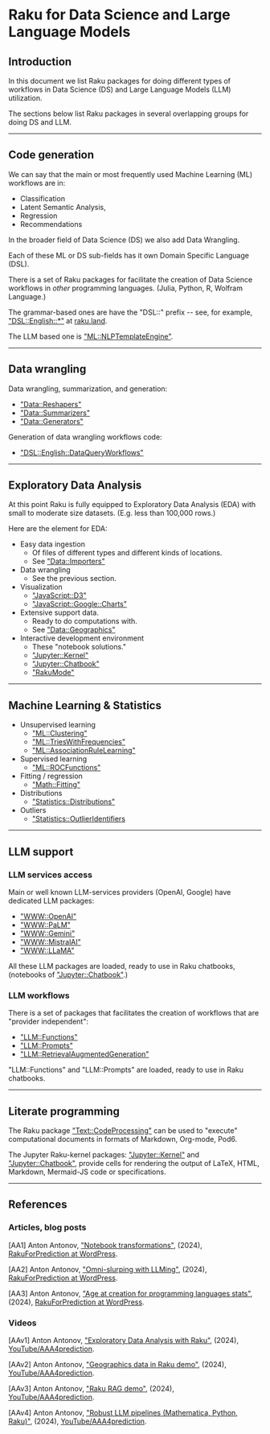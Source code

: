 # Raku for Data Science and Large Language Models

## Introduction 

In this document we list Raku packages for doing different types of workflows in Data Science (DS) and 
Large Language Models (LLM) utilization.

The sections below list Raku packages in several overlapping groups for doing DS and LLM. 

------

## Code generation

We can say that the main or most frequently used Machine Learning (ML) workflows are in:
- Classification
- Latent Semantic Analysis,
- Regression
- Recommendations

In the broader field of Data Science (DS) we also add Data Wrangling.

Each of these ML or DS sub-fields has it own Domain Specific Language (DSL).

There is a set of Raku packages for facilitate the creation of Data Science workflows in _other_ programming languages.
(Julia, Python, R, Wolfram Language.)

The grammar-based ones are have the "DSL::" prefix -- see, for example, ["DSL::English::*"](https://raku.land/?q=DSL%3A%3AEnglish) at [raku.land](https://raku.land/).

The LLM based one is ["ML::NLPTemplateEngine"](https://raku.land/zef:antononcube/ML::NLPTemplateEngine).

------

## Data wrangling 

Data wrangling, summarization, and generation:

- ["Data::Reshapers"](https://raku.land/zef:antononcube/Data::Reshapers)
- ["Data::Summarizers"](https://raku.land/zef:antononcube/Data::Summarizers)
- ["Data::Generators"](https://raku.land/zef:antononcube/Data::Generators)

Generation of data wrangling workflows code:

- ["DSL::English::DataQueryWorkflows"](https://raku.land/zef:antononcube/DSL::English::DataQueryWorkflows)

------

## Exploratory Data Analysis

At this point Raku is fully equipped to Exploratory Data Analysis (EDA) with small to moderate size datasets.
(E.g. less than 100,000 rows.)

Here are the element for EDA:

- Easy data ingestion 
  - Of files of different types and different kinds of locations. 
  - See ["Data::Importers"](https://raku.land/zef:antononcube/Data::Importers)
- Data wrangling
  - See the previous section.
- Visualization
  - ["JavaScript::D3"](https://raku.land/zef:antononcube/JavaScript::D3)
  - ["JavaScript::Google::Charts"](https://raku.land/zef:antononcube/JavaScript::Google::Charts)
- Extensive support data.
  - Ready to do computations with.
  - See ["Data::Geographics"](https://raku.land/zef:antononcube/Data::Geograohics)
- Interactive development environment
  - These "notebook solutions." 
  - ["Jupyter::Kernel"](https://raku.land/zef:bduggan/Jupyter::Kernel)
  - ["Jupyter::Chatbook"](https://raku.land/zef:antononcube/Jupyter::Chatbook)
  - ["RakuMode"](https://resources.wolframcloud.com/PacletRepository/resources/AntonAntonov/RakuMode/)

------

## Machine Learning & Statistics

- Unsupervised learning
  - ["ML::Clustering"](https://raku.land/zef:antononcube/ML::Clustering)
  - ["ML::TriesWithFrequencies"](https://raku.land/zef:antononcube/ML::TriesWithFrequencies)
  - ["ML::AssociationRuleLearning"](https://raku.land/zef:antononcube/ML::AssociationRuleLearning)
- Supervised learning
  - ["ML::ROCFunctions"](https://raku.land/zef:antononcube/ML::ROCFunctions)
- Fitting / regression
  - ["Math::Fitting"](https://raku.land/zef:antononcube/Math::Fitting)
- Distributions 
  - ["Statistics::Distributions"](https://raku.land/zef:antononcube/Statistics::Distributions)
- Outliers
  - ["Statistics::OutlierIdentifiers](https://raku.land/cpan:ANTONOV/Statistics::OutlierIdentifiers)

-----

## LLM support

### LLM services access

Main or well known LLM-services providers (OpenAI, Google) have dedicated LLM packages:

- ["WWW::OpenAI"](https://raku.land/zef:antononcube/WWW::OpeanAI)
- ["WWW::PaLM"](https://raku.land/zef:antononcube/WWW::PaLM)
- ["WWW::Gemini"](https://raku.land/zef:antononcube/WWW::Gemini)
- ["WWW::MistralAI"](https://raku.land/zef:antononcube/WWW::MistralAI)
- ["WWW::LLaMA"](https://raku.land/zef:antononcube/WWW::LLaMA)

All these LLM packages are loaded, ready to use in Raku chatbooks, (notebooks of ["Jupyter::Chatbook"](https://raku.land/zef:antononcube/Jupyter::Chatbook).)

### LLM workflows

There is a set of packages that facilitates the creation of workflows that are "provider independent":

- ["LLM::Functions"](https://raku.land/zef:antononcube/LLM::Functions)
- ["LLM::Prompts"](https://raku.land/zef:antononcube/LLM::Prompts)
- ["LLM::RetrievalAugmentedGeneration"](https://raku.land/zef:antononcube/LLM::RetrievalAugmentedGeneration)

"LLM::Functions" and "LLM::Prompts" are loaded, ready to use in Raku chatbooks.

----

## Literate programming

The Raku package 
["Text::CodeProcessing"](https://raku.land/zef:antononcube/Text::CodeProcessing) 
can be used to "execute" computational documents in 
formats of Markdown, Org-mode, Pod6.

The Jupyter Raku-kernel packages:
["Jupyter::Kernel"](https://raku.land/zef:bduggan/Jupyter::Kernel) and
["Jupyter::Chatbook"](https://raku.land/zef:antononcube/Jupyter::Chatbook),
provide cells for rendering the output of LaTeX, HTML, Markdown, Mermaid-JS code or specifications.

------

## References

### Articles, blog posts

[AA1] Anton Antonov,
["Notebook transformations"](https://rakuforprediction.wordpress.com/2024/02/17/notebook-transformations/),
(2024),
[RakuForPrediction at WordPress](https://rakuforprediction.wordpress.com).

[AA2] Anton Antonov,
["Omni-slurping with LLMing"](https://rakuforprediction.wordpress.com/2024/03/26/omni-slurping-with-llming/),
(2024),
[RakuForPrediction at WordPress](https://rakuforprediction.wordpress.com).

[AA3] Anton Antonov,
["Age at creation for programming languages stats"](https://rakuforprediction.wordpress.com/2024/05/25/age-at-creation-for-programming-languages-stats/),
(2024),
[RakuForPrediction at WordPress](https://rakuforprediction.wordpress.com).


### Videos

[AAv1] Anton Antonov,
["Exploratory Data Analysis with Raku"](https://www.youtube.com/watch?v=YCnjMVSfT8w),
(2024),
[YouTube/AAA4prediction](https://www.youtube.com/@AAA4prediction).

[AAv2] Anton Antonov,
["Geographics data in Raku demo"](https://www.youtube.com/watch?v=Rkk_MeqLj_k),
(2024),
[YouTube/AAA4prediction](https://www.youtube.com/@AAA4prediction).


[AAv3] Anton Antonov,
["Raku RAG demo"](https://www.youtube.com/watch?v=JHO2Wk1b-Og),
(2024),
[YouTube/AAA4prediction](https://www.youtube.com/@AAA4prediction). 

[AAv4] Anton Antonov,
["Robust LLM pipelines (Mathematica, Python, Raku)"](https://www.youtube.com/watch?v=QOsVTCQZq_s),
(2024),
[YouTube/AAA4prediction](https://www.youtube.com/@AAA4prediction).  